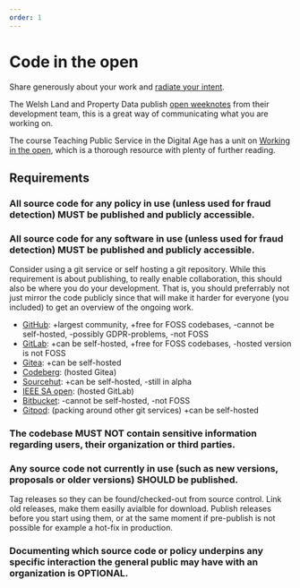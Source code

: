 ```yaml
---
order: 1
---
```

# Code in the open

<!-- SPDX-License-Identifier: CC0-1.0 -->
<!-- written in 2022 by The Foundation for Public Code <info@publiccode.net> -->

Share generously about your work and [radiate your intent](https://medium.com/@ElizAyer/dont-ask-forgiveness-radiate-intent-d36fd22393a3).

The Welsh Land and Property Data publish [open weeknotes](https://welsh-revenue-authority.github.io/weeknotes/property-data-poc/) from their development team, this is a great way of communicating what you are working on.

The course Teaching Public Service in the Digital Age has a unit on [Working in the open](https://lunar-eclipse-a5a.notion.site/Unit-7-Working-in-the-open-f6157a34cc494e90a7fede0e931b7640), which is a thorough resource with plenty of further reading.

## Requirements

### All source code for any policy in use (unless used for fraud detection) MUST be published and publicly accessible.

### All source code for any software in use (unless used for fraud detection) MUST be published and publicly accessible.

Consider using a git service or self hosting a git repository.
While this requirement is about publishing, to really enable collaboration, this should also be where you do your development.
That is, you should preferrably not just mirror the code publicly since that will make it harder for everyone (you included) to get an overview of the ongoing work.

<!-- List of git-platforms -->
* [GitHub](https://github.com/): +largest community, +free for FOSS codebases, -cannot be self-hosted, -possibly GDPR-problems, -not FOSS
* [GitLab](https://gitlab.com/): +can be self-hosted, +free for FOSS codebases, -hosted version is not FOSS
* [Gitea](https://gitea.io/): +can be self-hosted
* [Codeberg](https://codeberg.org): (hosted Gitea)
* [Sourcehut](https://sourcehut.org): +can be self-hosted, -still in alpha
* [IEEE SA open](https://saopen.ieee.org/): (hosted GitLab)
* [Bitbucket](https://bitbucket.org/): -cannot be self-hosted, -not FOSS
* [Gitpod](https://www.gitpod.io/): (packing around other git services) +can be self-hosted

<!-- Check if some countries already have repository guidelines or provide hosted services for public orgs and list them here too -->

### The codebase MUST NOT contain sensitive information regarding users, their organization or third parties.

### Any source code not currently in use (such as new versions, proposals or older versions) SHOULD be published.

Tag releases so they can be found/checked-out from source control.
Link old releases, make them easilly avialble for download.
Publish releases before you start using them, or at the same moment if pre-publish is not possible for example a hot-fix in production.

### Documenting which source code or policy underpins any specific interaction the general public may have with an organization is OPTIONAL.
